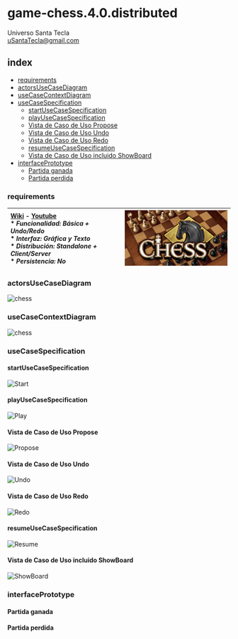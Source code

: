 # game-chess.4.0.distributed
Universo Santa Tecla  
[uSantaTecla@gmail.com](mailto:uSantaTecla@gmail.com)  
  
## index

* [requirements](#requirements)  
* [actorsUseCaseDiagram](#actorsUseCaseDiagram) 
* [useCaseContextDiagram](#useCaseContextDiagram) 
* [useCaseSpecification](#useCaseSpecification)
   * [startUseCaseSpecification](#startUseCaseSpecification) 
   * [playUseCaseSpecification](#playUseCaseSpecification)
   * [Vista de Caso de Uso Propose](#vista-de-caso-de-uso-propose)  
   * [Vista de Caso de Uso Undo](#vista-de-caso-de-uso-undo)  
   * [Vista de Caso de Uso Redo](#vista-de-caso-de-uso-redo)  
   * [resumeUseCaseSpecification](#resumeUseCaseSpecification) 
   * [Vista de Caso de Uso incluido ShowBoard](#vista-de-caso-de-uso-incluido-showboard)  
* [interfacePrototype](#interfacePrototype)  
   * [Partida ganada](#partida-ganada)  
   * [Partida perdida](#partida-perdida)  

### requirements 

| [Wiki](https://en.wikipedia.org/wiki/Chess) - [Youtube](https://www.youtube.com/watch?v=soEAyjaeF-w)<br/> * _Funcionalidad: **Básica + Undo/Redo**_<br/>  * _Interfaz: **Gráfica y Texto**_<br/>  * _Distribución: **Standalone + Client/Server**_<br/>  * _Persistencia: **No**_<br/> | ![chess](./docs/images/chess.jpg) | 
| :------- | :------: |  

### actorsUseCaseDiagram

![chess]() 

### useCaseContextDiagram
![chess]()   

### useCaseSpecification
#### startUseCaseSpecification
![Start]()

#### playUseCaseSpecification
![Play]()
#### Vista de Caso de Uso Propose
![Propose]()  

#### Vista de Caso de Uso Undo
![Undo]()  

#### Vista de Caso de Uso Redo
![Redo]()  

#### resumeUseCaseSpecification
![Resume]()

#### Vista de Caso de Uso incluido ShowBoard
![ShowBoard]()

### interfacePrototype

#### Partida ganada

#### Partida perdida
